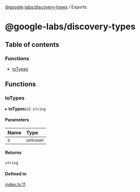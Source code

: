 [@google-labs/discovery-types](README.md) / Exports

# @google-labs/discovery-types

## Table of contents

### Functions

- [toTypes](modules.md#totypes)

## Functions

### toTypes

▸ **toTypes**(`o`): `string`

#### Parameters

| Name | Type |
| :------ | :------ |
| `o` | `unknown` |

#### Returns

`string`

#### Defined in

[index.ts:11](https://github.com/Chizobaonorh/labs-prototypes/blob/220f97e/seeds/discovery-types/src/index.ts#L11)
